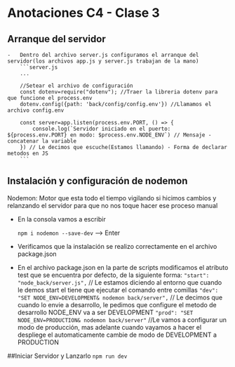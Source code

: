 # Anotaciones C4 - Clase 3

## Arranque del servidor
    -   Dentro del archivo server.js configuramos el arranque del servidor(los archivos app.js y server.js trabajan de la mano)
        ```server.js
        ...
        
        //Setear el archivo de configuración
        const dotenv=require("dotenv"); //Traer la libreria dotenv para que funcione el process.env
        dotenv.config({path: 'back/config/config.env'}) //Llamamos el archivo config.env
        
        const server=app.listen(process.env.PORT, () => {
            console.log(`Servidor iniciado en el puerto: ${process.env.PORT} en modo: $process.env.NODE_ENV`) // Mensaje - concatenar la variable
        }) // Le decimos que escuche(Estamos llamando) - Forma de declarar metodos en JS
        ```
## Instalación y configuración de nodemon

Nodemon: Motor que esta todo el tiempo vigilando si hicimos cambios y relanzando el servidor para que no nos toque hacer ese proceso manual

- En la consola vamos a escribir

    `npm i nodemon --save-dev` --> Enter
    
- Verificamos que la instalación se realizo correctamente en el archivo package.json

- En el archivo package.json en la parte de scripts modificamos el atributo test que se encuentra por defecto, de la siguiente forma:
    `"start": "node_back/server.js",` // Le estamos diciendo al entorno que cuando le demos start el tiene que ejecutar el comando entre comillas
    `"dev": "SET NODE_ENV=DEVELOPMENT& nodemon back/server",` // Le decimos que cuando lo envie a desarrollo, le pedimos que configure el metodo de desarrollo NODE_ENV va a ser DEVELOPMENT
    `"prod": "SET NODE_ENV=PRODUCTION& nodemon back/server"`
    //Le vamos a configurar un modo de producción, mas adelante cuando vayamos a hacer el despliege el automaticamente cambie de modo de DEVELOPMENT a PRODUCTION

##Iniciar Servidor y Lanzarlo
    `npm run dev`